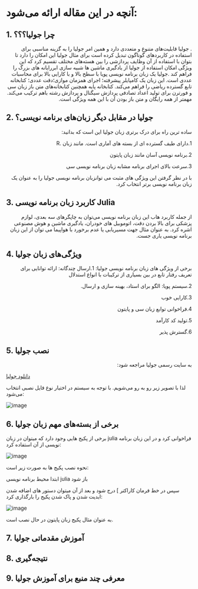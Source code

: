 # آنچه در این مقاله ارائه می‌شود:

## 1. چرا جولیا؟؟؟

<div dir="rtl">
 . جولیا قابلیت‌های متنوع و متعددی دارد و همین امر جولیا را به گزینه مناسبی برای استفاده در کاربردهای گوناگون تبدیل کرده است برای مثال جولیا این امکان را دارد تا بتوان با استفاده از آن وظایف پردازشی را بین هسته‌های مختلف تقسیم کرد که این ویژگی امکان استفاده از جولیا از یادگیری ماشین ها شبیه سازی ابررایانه های بزرگ را فراهم کند .جولیا یک زبان برنامه نویسی پویا با سطح بالا و با کارایی بالا برای محاسبات عددی است. این زبان یک کامپایلر پیشرفته؛ اجرای همزمان موازی؛دقت عددی؛ کتابخانه تابع گسترده ریاضی را فراهم می‌کند. کتابخانه پایه همچنین کتابخانه‌های متن باز زبان سی و فورترن  برای تولید اعداد تصادفی پردازش سیگنال و پردازش رشته باهم ترکیب می‌کند. مهمتر از همه رایگان و متن باز بودن آن با این همه ویژگی است.
</div>

## 2. جولیا در مقابل دیگر زبان‌های برنامه نویسی؟

<div dir="rtl">
 ساده ترین راه برای درک برتری زبان جولیا این است که بدانید:
 
 1.دارای طیف گسترده ای از بسته های آماری است. مانند زبان .R
 
 2.برنامه نویسی آسان مانند زبان پایتون 
 
 3.سرعت بالای اجرای برنامه مشابه زبان برنامه نویسی سی
 
 با در نظر گرفتن این ویژگی های مثبت می توانزبان برنامه نویسی جولیا را به عنوان یک زبان برنامه نویسی برتر انتخاب کرد.
 
 </div>

## 3. کاربرد زبان برنامه نویسی Julia

<div dir="rtl">
 از جمله کاربرد هاب این زبان برنامه نویسی می‌توان به چاپگرهای سه بعدی، لوازم پزشکی برای بالا بردن دقت، اتوموبیل های خودران، یادگیری ماشین و هوش مصنوعی اشره کرد. به عنوان مثال جهت  مسیریابی یا عدم برخورد با هواپیما می توان از این زبان برنامه نویسی یاری جست.
</div>

## 4. ویژگی‌های زبان جولیا

<div dir="rtl">
 برخی از ویژگی های زبان برنامه نویسی جولیا:
 1.ارسال چندگانه: ارائه توانایی برای تعریف رفتار تابع در بین بسیاری از ترکیبات با انواع استدلال
 
 2.سیستم پویا: الگو برای استاد، بهینه سازی و ارسال.
 
 3.کارایی خوب
 
 4.فراخوانی توابع زبان سی و پایتون
 
 5.تولید کد کارآمد
 
 6.گسترش پذیر
 
</div>

## 5. نصب جولیا

<div dir="rtl">
 به سایت رسمی جولیا مراجعه شود:
</div>

[دانلود جولیا](https://julialang.org/download/)

لذا با تصویر زیر رو به رو می‌شویم. با توجه به سیستم در اختیار نوع فایل نصبی انتخاب می‌شود:

![image](https://user-images.githubusercontent.com/95109502/145405781-789ede79-4de8-4e79-b0f8-417a2a9299a6.png)

## 6. برخی از بسته‌های مهم زبان جولیا

برخی از پکیج هایی وجود دارد که میتوان در زبان julia فراخوانی کرد و در این زبان برنامه نویسی از آن استفاده کرد:

![image](https://user-images.githubusercontent.com/95109502/145406494-921a93b7-32a8-4b52-9a4a-69192677dbdd.png)

نحوه نصب پکیج ها به صورت زیر است:

ابتدا محیط برنامه نویسی julia باز شود

سپس در خط فرمان کاراکتر ] درج شود و بعد از آن میتوان دستور های اضافه شدن ابدیت شدن و پاک شدن پکیج را بارگذاری کرد:

![image](https://user-images.githubusercontent.com/95109502/145407218-266e03bc-0442-4bda-a38a-0b343fd12208.png)

به عنوان مثال پکیج زبان پایتون در حال نصب است.

## 7. آموزش مقدماتی جولیا



## 8. نتیجه‌گیری



## 9. معرفی چند منبع برای آموزش جولیا
